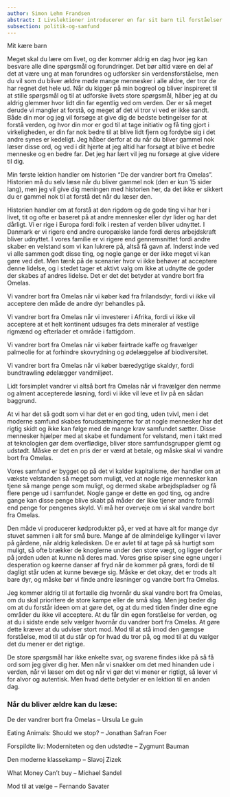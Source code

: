 ```yaml
---
author: Simon Lehm Frandsen
abstract: I Livslektioner introducerer en far sit barn til forståelser af samfundet og kommer med forslag til at søge inspiration og viden om moral og verdensforståelse. “Livslektioner” er skrevet til unge mennesker, med håb om at man som ung kan få udvidet sin horisont og danne sig egne meninger og holdninger til verden.
subsection: politik-og-samfund
---
```


Mit kære barn

Meget skal du lære om livet, og der kommer aldrig en dag hvor jeg kan besvare alle dine spørgsmål og forundringer. Det bør altid være en del af det at være ung at man forundres og udforsker sin verdensforståelse, men du vil som du bliver ældre møde mange mennesker i alle aldre, der tror de har regnet det hele ud. Når du kigger på min bogreol og bliver inspireret til at stille spørgsmål og til at udforske livets store spørgsmål, håber jeg at du aldrig glemmer hvor lidt din far egentlig ved om verden. Der er så meget derude vi mangler at forstå, og meget af det vi tror vi ved er ikke sandt. Både din mor og jeg vil forsøge at give dig de bedste betingelser for at forstå verden, og hvor din mor er god til at tage initiativ og få ting gjort i virkeligheden, er din far nok bedre til at blive lidt fjern og fordybe sig i det andre synes er kedeligt. Jeg håber derfor at du når du bliver gammel nok læser disse ord, og ved i dit hjerte at jeg altid har forsøgt at blive et bedre menneske og en bedre far. Det jeg har lært vil jeg nu forsøge at give videre til dig.

Min første lektion handler om historien “De der vandrer bort fra Omelas”. Historien må du selv læse når du bliver gammel nok (den er kun 15 sider lang), men jeg vil give dig meningen med historien her, da det ikke er sikkert du er gammel nok til at forstå det når du læser den. 

Historien handler om at forstå at den rigdom og de gode ting vi har her i livet, tit og ofte er baseret på at andre mennesker eller dyr lider og har det dårligt. Vi er rige i Europa fordi folk i resten af verden bliver udnyttet. I Danmark er vi rigere end andre europæiske lande fordi deres arbejdskraft bliver udnyttet. I vores familie er vi rigere end gennemsnittet fordi andre skaber en velstand som vi kan lukrere på, altså få gavn af. Inderst inde ved vi alle sammen godt disse ting, og nogle gange er der ikke meget vi kan gøre ved det. Men tænk på de scenarier hvor vi ikke behøver at acceptere denne lidelse, og i stedet tager et aktivt valg om ikke at udnytte de goder der skabes af andres lidelse. Det er det det betyder at vandre bort fra Omelas. 

Vi vandrer bort fra Omelas når vi køber kød fra frilandsdyr, fordi vi ikke vil acceptere den måde de andre dyr behandles på.

Vi vandrer bort fra Omelas når vi investerer i Afrika, fordi vi ikke vil acceptere at et helt kontinent udsuges fra dets mineraler af vestlige rigmænd og efterlader et område i fattigdom.

Vi vandrer bort fra Omelas når vi køber fairtrade kaffe og fravælger palmeolie for at forhindre skovrydning og ødelæggelse af biodiversitet.

Vi vandrer bort fra Omelas når vi køber bæredygtige skaldyr, fordi bundtrawling ødelægger vandmiljøet.

Lidt forsimplet vandrer vi altså bort fra Omelas når vi fravælger den nemme og alment accepterede løsning, fordi vi ikke vil leve et liv på en sådan baggrund. 

At vi har det så godt som vi har det er en god ting, uden tvivl, men i det moderne samfund skabes forudsætningerne for at nogle mennesker har det rigtig skidt og ikke kan følge med de mange krav samfundet sætter. Disse mennesker hjælper med at skabe et fundament for velstand, men i takt med at teknologien gør dem overflødige, bliver store samfundsgrupper glemt og udstødt. Måske er det en pris der er værd at betale, og måske skal vi vandre bort fra Omelas.

Vores samfund er bygget op på det vi kalder kapitalisme, der handler om at vækste velstanden så meget som muligt, ved at nogle rige mennesker kan tjene så mange penge som muligt, og dermed skabe arbejdspladser og få flere penge ud i samfundet. Nogle gange er dette en god ting, og andre gange kan disse penge blive skabt på måder der ikke tjener andre formål end penge for pengenes skyld. Vi må her overveje om vi skal vandre bort fra Omelas.

Den måde vi producerer kødprodukter på, er ved at have alt for mange dyr stuvet sammen i alt for små bure. Mange af de almindelige kyllinger vi laver på gårdene, når aldrig køledisken. De er avlet til at tage på så hurtigt som muligt, så ofte brækker de knoglerne under den store vægt, og ligger derfor på jorden uden at kunne nå deres mad. Vores grise spiser sine egne unger i desperation og køerne danser af fryd når de kommer på græs, fordi de til dagligt står uden at kunne bevæge sig. Måske er det okay, det er trods alt bare dyr, og måske bør vi finde andre løsninger og vandre bort fra Omelas.

Jeg kommer aldrig til at fortælle dig hvornår du skal vandre bort fra Omelas, om du skal prioritere de store kampe eller de små slag. Men jeg beder dig om at du forstår ideen om at gøre det, og at du med tiden finder dine egne områder du ikke vil acceptere. At du får din egen forståelse for verden, og at du i sidste ende selv vælger hvornår du vandrer bort fra Omelas. At gøre dette kræver at du udviser stort mod. Mod til at stå imod den gængse forståelse, mod til at du står op for hvad du tror på, og mod til at du vælger det du mener er det rigtige.

De store spørgsmål har ikke enkelte svar, og svarene findes ikke på så få ord som jeg giver dig her. Men når vi snakker om det med hinanden ude i verden, når vi læser om det og når vi gør det vi mener er rigtigt, så lever vi for alvor og autentisk. Men hvad dette betyder er en lektion til en anden dag.


### Når du bliver ældre kan du læse:

De der vandrer bort fra Omelas – Ursula Le guin

Eating Animals: Should we stop? – Jonathan Safran Foer

Forspildte liv: Moderniteten og den udstødte – Zygmunt Bauman

Den moderne klassekamp – Slavoj Zizek

What Money Can’t buy – Michael Sandel

Mod til at vælge – Fernando Savater
